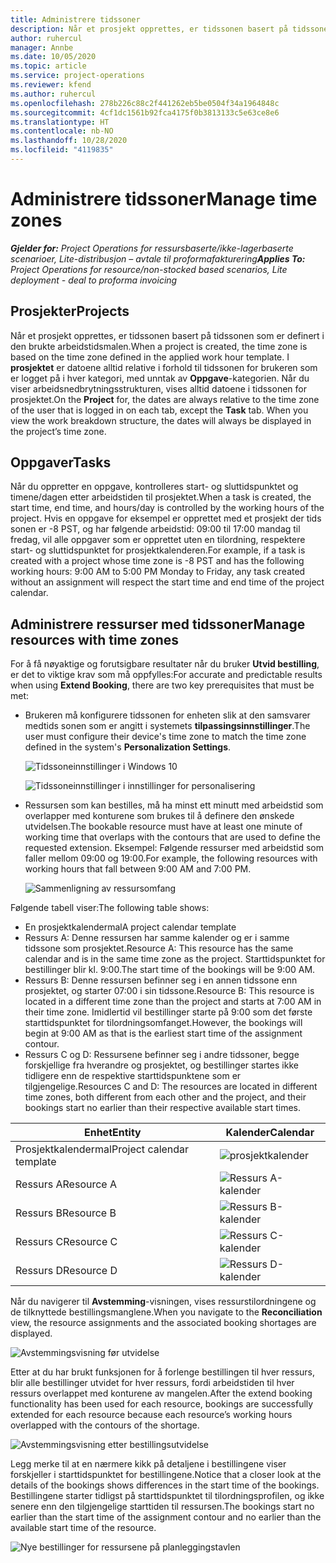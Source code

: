 ```yaml
---
title: Administrere tidssoner
description: Når et prosjekt opprettes, er tidssonen basert på tidssonen som er definert i den brukte arbeidstidsmalen.
author: ruhercul
manager: Annbe
ms.date: 10/05/2020
ms.topic: article
ms.service: project-operations
ms.reviewer: kfend
ms.author: ruhercul
ms.openlocfilehash: 278b226c88c2f441262eb5be0504f34a1964848c
ms.sourcegitcommit: 4cf1dc1561b92fca4175f0b3813133c5e63ce8e6
ms.translationtype: HT
ms.contentlocale: nb-NO
ms.lasthandoff: 10/28/2020
ms.locfileid: "4119835"
---
```

# <a name="manage-time-zones"></a><span data-ttu-id="2c920-103">Administrere tidssoner</span><span class="sxs-lookup"><span data-stu-id="2c920-103">Manage time zones</span></span>

<span data-ttu-id="2c920-104">_**Gjelder for:** Project Operations for ressursbaserte/ikke-lagerbaserte scenarioer, Lite-distribusjon – avtale til proformafakturering_</span><span class="sxs-lookup"><span data-stu-id="2c920-104">_**Applies To:** Project Operations for resource/non-stocked based scenarios, Lite deployment - deal to proforma invoicing_</span></span>


## <a name="projects"></a><span data-ttu-id="2c920-105">Prosjekter</span><span class="sxs-lookup"><span data-stu-id="2c920-105">Projects</span></span>

<span data-ttu-id="2c920-106">Når et prosjekt opprettes, er tidssonen basert på tidssonen som er definert i den brukte arbeidstidsmalen.</span><span class="sxs-lookup"><span data-stu-id="2c920-106">When a project is created, the time zone is based on the time zone defined in the applied work hour template.</span></span> <span data-ttu-id="2c920-107">I **prosjektet** er datoene alltid relative i forhold til tidssonen for brukeren som er logget på i hver kategori, med unntak av **Oppgave**-kategorien. Når du viser arbeidsnedbrytningsstrukturen, vises alltid datoene i tidssonen for prosjektet.</span><span class="sxs-lookup"><span data-stu-id="2c920-107">On the **Project** for, the dates are always relative to the time zone of the user that is logged in on each tab, except the **Task** tab. When you view the work breakdown structure, the dates will always be displayed in the project’s time zone.</span></span>

## <a name="tasks"></a><span data-ttu-id="2c920-108">Oppgaver</span><span class="sxs-lookup"><span data-stu-id="2c920-108">Tasks</span></span>

<span data-ttu-id="2c920-109">Når du oppretter en oppgave, kontrolleres start- og sluttidspunktet og timene/dagen etter arbeidstiden til prosjektet.</span><span class="sxs-lookup"><span data-stu-id="2c920-109">When a task is created, the start time, end time, and hours/day is controlled by the working hours of the project.</span></span> <span data-ttu-id="2c920-110">Hvis en oppgave for eksempel er opprettet med et prosjekt der tids sonen er -8 PST, og har følgende arbeidstid: 09:00 til 17:00 mandag til fredag, vil alle oppgaver som er opprettet uten en tilordning, respektere start- og sluttidspunktet for prosjektkalenderen.</span><span class="sxs-lookup"><span data-stu-id="2c920-110">For example, if a task is created with a project whose time zone is -8 PST and has the following working hours: 9:00 AM to 5:00 PM Monday to Friday, any task created without an assignment will respect the start time and end time of the project calendar.</span></span>

## <a name="manage-resources-with-time-zones"></a><span data-ttu-id="2c920-111">Administrere ressurser med tidssoner</span><span class="sxs-lookup"><span data-stu-id="2c920-111">Manage resources with time zones</span></span>

<span data-ttu-id="2c920-112">For å få nøyaktige og forutsigbare resultater når du bruker **Utvid bestilling**, er det to viktige krav som må oppfylles:</span><span class="sxs-lookup"><span data-stu-id="2c920-112">For accurate and predictable results when using **Extend Booking**, there are two key prerequisites that must be met:</span></span>  

- <span data-ttu-id="2c920-113">Brukeren må konfigurere tidssonen for enheten slik at den samsvarer medtids sonen som er angitt i systemets **tilpassingsinnstillinger**.</span><span class="sxs-lookup"><span data-stu-id="2c920-113">The user must configure their device's time zone to match the time zone defined in the system's **Personalization Settings**.</span></span>
 
  ![Tidssoneinnstillinger i Windows 10](media/reconcile-assignments-03.png)

  ![Tidssoneinnstillinger i innstillinger for personalisering](media/reconcile-assignments-04.png)
 
- <span data-ttu-id="2c920-116">Ressursen som kan bestilles, må ha minst ett minutt med arbeidstid som overlapper med konturene som brukes til å definere den ønskede utvidelsen.</span><span class="sxs-lookup"><span data-stu-id="2c920-116">The bookable resource must have at least one minute of working time that overlaps with the contours that are used to define the requested extension.</span></span> <span data-ttu-id="2c920-117">Eksempel: Følgende ressurser med arbeidstid som faller mellom 09:00 og 19:00.</span><span class="sxs-lookup"><span data-stu-id="2c920-117">For example, the following resources with working hours that fall between 9:00 AM and 7:00 PM.</span></span> 

  ![Sammenligning av ressursomfang](media/reconcile-assignments-05.png)

<span data-ttu-id="2c920-119">Følgende tabell viser:</span><span class="sxs-lookup"><span data-stu-id="2c920-119">The following table shows:</span></span>

- <span data-ttu-id="2c920-120">En prosjektkalendermal</span><span class="sxs-lookup"><span data-stu-id="2c920-120">A project calendar template</span></span>
- <span data-ttu-id="2c920-121">Ressurs A: Denne ressursen har samme kalender og er i samme tidssone som prosjektet.</span><span class="sxs-lookup"><span data-stu-id="2c920-121">Resource A: This resource has the same calendar and is in the same time zone as the project.</span></span> <span data-ttu-id="2c920-122">Starttidspunktet for bestillinger blir kl. 9:00.</span><span class="sxs-lookup"><span data-stu-id="2c920-122">The start time of the bookings will be 9:00 AM.</span></span>
- <span data-ttu-id="2c920-123">Ressurs B: Denne ressursen befinner seg i en annen tidssone enn prosjektet, og starter 07:00 i sin tidssone.</span><span class="sxs-lookup"><span data-stu-id="2c920-123">Resource B: This resource is located in a different time zone than the project and starts at 7:00 AM in their time zone.</span></span> <span data-ttu-id="2c920-124">Imidlertid vil bestillinger starte på 9:00 som det første starttidspunktet for tilordningsomfanget.</span><span class="sxs-lookup"><span data-stu-id="2c920-124">However, the bookings will begin at 9:00 AM as that is the earliest start time of the assignment contour.</span></span>
- <span data-ttu-id="2c920-125">Ressurs C og D: Ressursene befinner seg i andre tidssoner, begge forskjellige fra hverandre og prosjektet, og bestillinger startes ikke tidligere enn de respektive starttidspunktene som er tilgjengelige.</span><span class="sxs-lookup"><span data-stu-id="2c920-125">Resources C and D: The resources are located in different time zones, both different from each other and the project, and their bookings start no earlier than their respective available start times.</span></span>

|<span data-ttu-id="2c920-126">Enhet</span><span class="sxs-lookup"><span data-stu-id="2c920-126">Entity</span></span>  |<span data-ttu-id="2c920-127">Kalender</span><span class="sxs-lookup"><span data-stu-id="2c920-127">Calendar</span></span>  |
|-|-|
|<span data-ttu-id="2c920-128">Prosjektkalendermal</span><span class="sxs-lookup"><span data-stu-id="2c920-128">Project calendar template</span></span>   | ![prosjektkalender](media/reconcile-assignments-06.png) |
|<span data-ttu-id="2c920-130">Ressurs A</span><span class="sxs-lookup"><span data-stu-id="2c920-130">Resource A</span></span>  | ![Ressurs A-kalender](media/reconcile-assignments-06.png) |
|<span data-ttu-id="2c920-132">Ressurs B</span><span class="sxs-lookup"><span data-stu-id="2c920-132">Resource B</span></span>  |  ![Ressurs B-kalender](media/reconcile-assignments-07.png) |
|<span data-ttu-id="2c920-134">Ressurs C</span><span class="sxs-lookup"><span data-stu-id="2c920-134">Resource C</span></span>  |  ![Ressurs C-kalender](media/reconcile-assignments-08.png) |
|<span data-ttu-id="2c920-136">Ressurs D</span><span class="sxs-lookup"><span data-stu-id="2c920-136">Resource D</span></span>  | ![Ressurs D-kalender](media/reconcile-assignments-09.png)  |
 
<span data-ttu-id="2c920-138">Når du navigerer til **Avstemming**-visningen, vises ressurstilordningene og de tilknyttede bestillingsmanglene.</span><span class="sxs-lookup"><span data-stu-id="2c920-138">When you navigate to the **Reconciliation** view, the resource assignments and the associated booking shortages are displayed.</span></span>

![Avstemmingsvisning før utvidelse](media/reconcile-assignments-10.png)

<span data-ttu-id="2c920-140">Etter at du har brukt funksjonen for å forlenge bestillingen til hver ressurs, blir alle bestillinger utvidet for hver ressurs, fordi arbeidstiden til hver ressurs overlappet med konturene av mangelen.</span><span class="sxs-lookup"><span data-stu-id="2c920-140">After the extend booking functionality has been used for each resource, bookings are successfully extended for each resource because each resource’s working hours overlapped with the contours of the shortage.</span></span>

![Avstemmingsvisning etter bestillingsutvidelse](media/reconcile-assignments-11.png) 

<span data-ttu-id="2c920-142">Legg merke til at en nærmere kikk på detaljene i bestillingene viser forskjeller i starttidspunktet for bestillingene.</span><span class="sxs-lookup"><span data-stu-id="2c920-142">Notice that a closer look at the details of the bookings shows differences in the start time of the bookings.</span></span> <span data-ttu-id="2c920-143">Bestillingene starter tidligst på starttidspunktet til tilordningsprofilen, og ikke senere enn den tilgjengelige starttiden til ressursen.</span><span class="sxs-lookup"><span data-stu-id="2c920-143">The bookings start no earlier than the start time of the assignment contour and no earlier than the available start time of the resource.</span></span>

![Nye bestillinger for ressursene på planleggingstavlen](media/reconcile-assignments-12.png)
